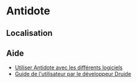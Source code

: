 # Antidote

## Localisation

## Aide

- [Utiliser Antidote avec les différents logiciels](https://www.antidote.info/fr/antidote-11/documentation/guide-utilisation/integration-a-vos-logiciels)
- [Guide de l'utilisateur par le développeur Druide](https://www.antidote.info/fr/antidote-11/documentation/guide-utilisation/avant-propos?)